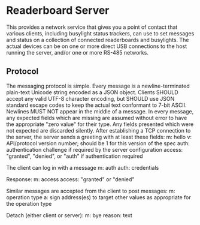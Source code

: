 # Readerboard Server
This provides a network service that gives you a point of contact that various clients, including busylight status trackers, can use to set messages and status on a collection of connected readerboards and busylights.
The actual devices can be on one or more direct USB connections to the host running the server, and/or one or more RS-485 networks.

## Protocol
The messaging protocol is simple. Every message is a newline-terminated plain-text Unicode string encoded as a JSON object. Clients SHOULD accept any valid UTF-8 character encoding, but SHOULD use JSON standard escape codes to keep the actual text conformant to 7-bit ASCII.
Newlines MUST NOT appear in the middle of a message.
In every message, any expected fields which are missing are assumed without error to have the appropriate "zero value" for their type. Any fields presented which were not expected are discarded silently.
After establishing a TCP connection to the server, the server sends a greeting with at least these fields:
    m: hello
    v: API/protocol version number; should be 1 for this version of the spec
    auth: authentication challenge if required by the server configuration
    access: "granted", "denied", or "auth" if authentication required

The client can log in with a message
    m: auth
    auth: credentials

Response:
    m: access
    access: "granted" or "denied"

Similar messages are accepted from the client to post messages:
    m: operation type
    a: sign address(es) to target
    other values as appropriate for the operation type

Detach (either client or server):
    m: bye
    reason: text
